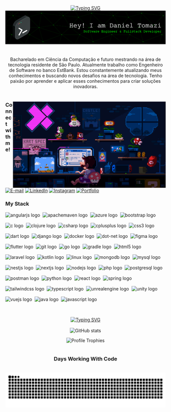 <div align="center">
  <a href="https://git.io/typing-svg">
    <img src="https://readme-typing-svg.demolab.com?font=Fira+Code&weight=500&size=22&pause=1000&color=00ff00&center=true&vCenter=true&random=false&width=524&lines=Welcome+to+my+profile!" alt="Typing SVG">
  </a>
</div>

<img align="center" alt="" src="./src/header-gif.png">

#

<p align="center">Bacharelado em Ciência da Computação e futuro mestrando na área de tecnologia residente de São Paulo. Atualmente trabalho como Engenheiro de Software no banco EstBank.
Estou constantemente atualizando meus conhecimentos e buscando novos desafios na área de tecnologia. Tenho paixão por aprender e aplicar esses conhecimentos para criar soluções inovadoras.

#

<img align="right" alt="" height="270px" src="./src/mario.gif">

<h3 align="left">Connect with me!</h3>

[![E-mail](https://img.shields.io/badge/-Email-000?style=for-the-badge&logo=microsoft-outlook&logoColor=FFFFFFcolor:FFF)](mailto:daniel_tomazi_oliveira@hotmail.com)
[![LinkedIn](https://img.shields.io/badge/LinkedIn-0077B5?style=for-the-badge&logo=linkedin&logoColor=white)](https://www.linkedin.com/in/daniel-tomazi/)
[![Instagram](https://img.shields.io/badge/-Instagram-%23E4405F?style=for-the-badge&logo=instagram&logoColor=white)](https://www.instagram.com/danieltomaziii/)
[![Portfolio](https://img.shields.io/badge/Portfolio-FF5722?style=for-the-badge&logo=todoist&logoColor=white)](https://devdanieltomazi.vercel.app/)

<h3 align="left">My Stack</h3>

<div align="left" style="display: flex; flex-wrap: wrap; gap: 8px;">
  <img src="https://skillicons.dev/icons?i=angular" height="25" alt="angularjs logo" />
  <img src="https://skillicons.dev/icons?i=maven" height="25" alt="apachemaven logo" />
  <img src="https://skillicons.dev/icons?i=azure" height="25" alt="azure logo" />
  <img src="https://skillicons.dev/icons?i=bootstrap" height="25" alt="bootstrap logo" />
  <img src="https://skillicons.dev/icons?i=c" height="25" alt="c logo" />
  <img src="https://skillicons.dev/icons?i=clojure" height="25" alt="clojure logo" />
  <img src="https://skillicons.dev/icons?i=cs" height="25" alt="csharp logo" />
  <img src="https://skillicons.dev/icons?i=cpp" height="25" alt="cplusplus logo" />
  <img src="https://skillicons.dev/icons?i=css" height="25" alt="css3 logo" />
  <img src="https://skillicons.dev/icons?i=dart" height="25" alt="dart logo" />
  <img src="https://skillicons.dev/icons?i=django" height="25" alt="django logo" />
  <img src="https://skillicons.dev/icons?i=docker" height="25" alt="docker logo" />
  <img src="https://skillicons.dev/icons?i=dotnet" height="25" alt="dot-net logo" />
  <img src="https://skillicons.dev/icons?i=figma" height="25" alt="figma logo" />
  <img src="https://skillicons.dev/icons?i=flutter" height="25" alt="flutter logo" />
  <img src="https://skillicons.dev/icons?i=git" height="25" alt="git logo" />
  <img src="https://skillicons.dev/icons?i=go" height="25" alt="go logo" />
  <img src="https://skillicons.dev/icons?i=gradle" height="25" alt="gradle logo" />
  <img src="https://skillicons.dev/icons?i=html" height="25" alt="html5 logo" />
  <img src="https://skillicons.dev/icons?i=laravel" height="25" alt="laravel logo" />
  <img src="https://skillicons.dev/icons?i=kotlin" height="25" alt="kotlin logo" />
  <img src="https://skillicons.dev/icons?i=linux" height="25" alt="linux logo" />
  <img src="https://skillicons.dev/icons?i=mongodb" height="25" alt="mongodb logo" />
  <img src="https://skillicons.dev/icons?i=mysql" height="25" alt="mysql logo" />
  <img src="https://skillicons.dev/icons?i=nestjs" height="25" alt="nestjs logo" />
  <img src="https://skillicons.dev/icons?i=nextjs" height="25" alt="nextjs logo" />
  <img src="https://skillicons.dev/icons?i=nodejs" height="25" alt="nodejs logo" />
  <img src="https://skillicons.dev/icons?i=php" height="25" alt="php logo" />
  <img src="https://skillicons.dev/icons?i=postgres" height="25" alt="postgresql logo" />
  <img src="https://skillicons.dev/icons?i=postman" height="25" alt="postman logo" />
  <img src="https://skillicons.dev/icons?i=py" height="25" alt="python logo" />
  <img src="https://skillicons.dev/icons?i=react" height="25" alt="react logo" />
  <img src="https://skillicons.dev/icons?i=spring" height="25" alt="spring logo" />
  <img src="https://skillicons.dev/icons?i=tailwind" height="25" alt="tailwindcss logo" />
  <img src="https://skillicons.dev/icons?i=ts" height="25" alt="typescript logo" />
  <img src="https://skillicons.dev/icons?i=unreal" height="25" alt="unrealengine logo" />
  <img src="https://skillicons.dev/icons?i=unity" height="25" alt="unity logo" />
  <img src="https://skillicons.dev/icons?i=vue" height="25" alt="vuejs logo" />
  <img src="https://skillicons.dev/icons?i=java" height="25" alt="java logo" />
  <img src="https://skillicons.dev/icons?i=js" height="25" alt="javascript logo" />
</div>

#

<div style="text-align: center;" align="center">
  
  <div align="center">
  <a href="https://git.io/typing-svg">
    <img src="https://readme-typing-svg.demolab.com?font=Fira+Code&weight=500&size=22&pause=1000&color=00ff00&center=true&vCenter=true&random=false&width=524&lines=My+GitHub+Development+Stats" alt="Typing SVG">
  </a>
  </div>
  <br>


<img src="https://github-readme-stats-git-masterrstaa-rickstaa.vercel.app/api?username=DanielTomazi&hide_title=true&show_icons=true&include_all_commits=false&count_private=true&line_height=25&hide=issues&bg_color=000&title_color=00ff00&text_color=FFF&border_radius=3&border_color=FFF&icon_color=00ff00&theme=matrix" alt="GitHub stats">

![Profile Trophies](https://github-profile-trophy.vercel.app/?username=DanielTomazi&theme=matrix)
    
  </a>
</div>

#
<div style="text-align: center;" align="center">
  <h3>Days Working With Code</h3>
  <br>
<picture align="center">
  <source media="(prefers-color-scheme: dark)" srcset="https://raw.githubusercontent.com/DanielTomazi/DanielTomazi/output/github-contribution-grid-snake-dark.svg">
  <source media="(prefers-color-scheme: light)" srcset="https://raw.githubusercontent.com/DanielTomazi/DanielTomazi/output/github-contribution-grid-snake-dark.svg">
  <img align="center" alt="github contribution grid snake animation" src="https://raw.githubusercontent.com/DanielTomazi/DanielTomazi/output/github-contribution-grid-snake.svg">
</picture>
